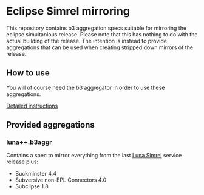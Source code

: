# Eclipse Simrel mirroring

This repository contains b3 aggregation specs suitable for mirroring
the eclipse simultanious release. Please note that this has nothing
to do with the actual building of the release. The intention is
instead to provide aggregations that can be used when creating
stripped down mirrors of the release.

## How to use

You will of course need the b3 aggregator in order to use these
aggregations.

[Detailed instructions](http://wiki.eclipse.org/Eclipse_b3/aggregator/manual)

## Provided aggregations

### luna++.b3aggr
Contains a spec to mirror everything from the last
[Luna Simrel](https://projects.eclipse.org/releases/luna) service
release plus:

- Buckminster 4.4
- Subversive non-EPL Connectors 4.0
- Subclipse 1.8

